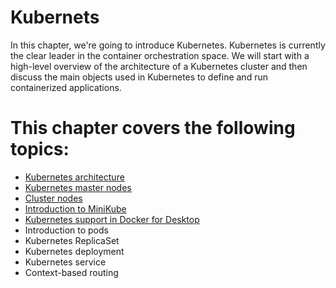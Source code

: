 # Kubernets

In this chapter, we're going to introduce Kubernetes. Kubernetes is currently the clear leader in the container orchestration space. We will start with a high-level overview of the architecture of a Kubernetes cluster and then discuss the main objects used in Kubernetes to define and run containerized applications.

# This chapter covers the following topics:

- [Kubernetes architecture](Kubernetes-architecture.md)
- [Kubernetes master nodes](Kubernetes-master-nodes.md)
- [Cluster nodes](Cluster-nodes.md)
- [Introduction to MiniKube](Introduction-to-Minikube.md)
- [Kubernetes support in Docker for Desktop](Kubernetes-support-in-Docker-for-Desktop.md)
- Introduction to pods
- Kubernetes ReplicaSet
- Kubernetes deployment
- Kubernetes service
- Context-based routing